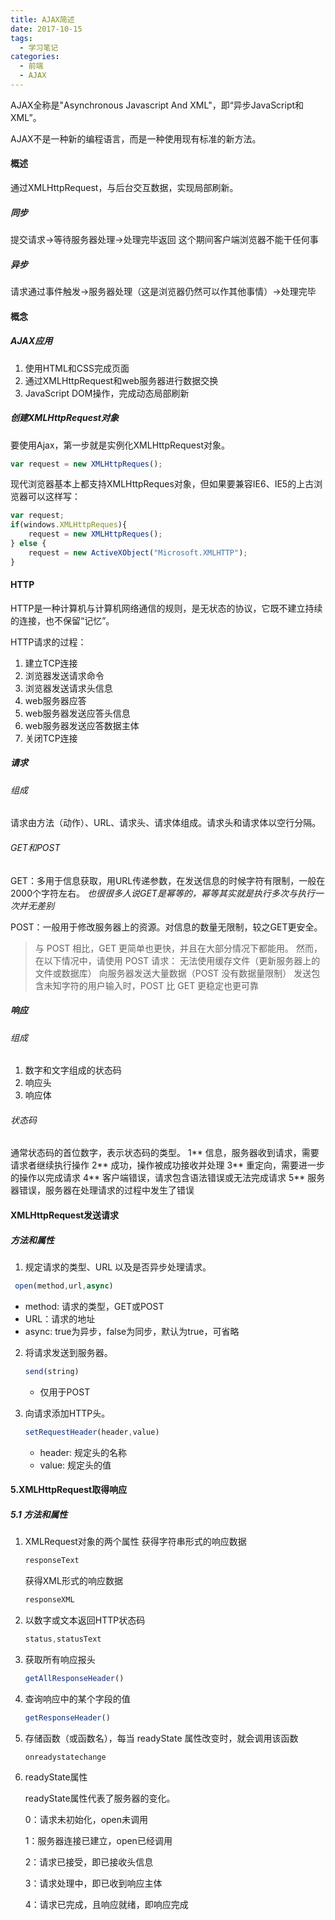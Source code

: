 ```yaml
---
title: AJAX简述
date: 2017-10-15
tags:
  - 学习笔记
categories: 
  - 前端
  - AJAX
---
```



AJAX全称是"Asynchronous Javascript And XML"，即“异步JavaScript和XML”。

AJAX不是一种新的编程语言，而是一种使用现有标准的新方法。

<!-- more -->
#### 概述
通过XMLHttpRequest，与后台交互数据，实现局部刷新。

##### 同步
提交请求->等待服务器处理->处理完毕返回 这个期间客户端浏览器不能干任何事
##### 异步
请求通过事件触发->服务器处理（这是浏览器仍然可以作其他事情）->处理完毕

#### 概念
##### AJAX应用  

1. 使用HTML和CSS完成页面
2. 通过XMLHttpRequest和web服务器进行数据交换
3. JavaScript DOM操作，完成动态局部刷新

##### 创建XMLHttpRequest对象

要使用Ajax，第一步就是实例化XMLHttpRequest对象。

```js
var request = new XMLHttpReques();
```

现代浏览器基本上都支持XMLHttpReques对象，但如果要兼容IE6、IE5的上古浏览器可以这样写：

```js
var request;
if(windows.XMLHttpReques){
    request = new XMLHttpReques();
} else {
    request = new ActiveXObject("Microsoft.XMLHTTP");
}
```



#### HTTP

HTTP是一种计算机与计算机网络通信的规则，是无状态的协议，它既不建立持续的连接，也不保留“记忆”。

HTTP请求的过程：

1. 建立TCP连接
2. 浏览器发送请求命令
3. 浏览器发送请求头信息
4. web服务器应答
5. web服务器发送应答头信息
6. web服务器发送应答数据主体
7. 关闭TCP连接

##### 请求
###### 组成

请求由方法（动作）、URL、请求头、请求体组成。请求头和请求体以空行分隔。

###### GET和POST

GET：多用于信息获取，用URL传递参数，在发送信息的时候字符有限制，一般在2000个字符左右。
*也很很多人说GET是幂等的，幂等其实就是执行多次与执行一次并无差别*

POST：一般用于修改服务器上的资源。对信息的数量无限制，较之GET更安全。

>与 POST 相比，GET 更简单也更快，并且在大部分情况下都能用。
>然而，在以下情况中，请使用 POST 请求：
>无法使用缓存文件（更新服务器上的文件或数据库）
>向服务器发送大量数据（POST 没有数据量限制）
>发送包含未知字符的用户输入时，POST 比 GET 更稳定也更可靠

##### 响应
###### 组成

1. 数字和文字组成的状态码
2. 响应头
3. 响应体

###### 状态码
通常状态码的首位数字，表示状态码的类型。
1** 信息，服务器收到请求，需要请求者继续执行操作
2** 成功，操作被成功接收并处理
3** 重定向，需要进一步的操作以完成请求
4** 客户端错误，请求包含语法错误或无法完成请求
5** 服务器错误，服务器在处理请求的过程中发生了错误
#### XMLHttpRequest发送请求
##### 方法和属性 
1.   规定请求的类型、URL 以及是否异步处理请求。

  ```js
   open(method,url,async)
  ```

   * method: 请求的类型，GET或POST
   * URL：请求的地址
   * async: true为异步，false为同步，默认为true，可省略
2. 将请求发送到服务器。

   ```js
   send(string)
   ```

   * 仅用于POST

3. 向请求添加HTTP头。

   ```js
   setRequestHeader(header,value)
   ```

   * header: 规定头的名称
   * value: 规定头的值

#### 5.XMLHttpRequest取得响应

##### 5.1 方法和属性  

1. XMLRequest对象的两个属性
    获得字符串形式的响应数据
    ```js
    responseText
    ```
    获得XML形式的响应数据 
    ```js
    responseXML
    ```

2. 以数字或文本返回HTTP状态码
   ```js
   status,statusText
   ```

3. 获取所有响应报头
   ```js
   getAllResponseHeader()
   ```

4. 查询响应中的某个字段的值

   ```js
   getResponseHeader()
   ```

5. 存储函数（或函数名），每当 readyState 属性改变时，就会调用该函数

   ```js
   onreadystatechange
   ```

6. readyState属性

   readyState属性代表了服务器的变化。

   0：请求未初始化，open未调用

   1：服务器连接已建立，open已经调用

   2：请求已接受，即已接收头信息

   3：请求处理中，即已收到响应主体

   4：请求已完成，且响应就绪，即响应完成